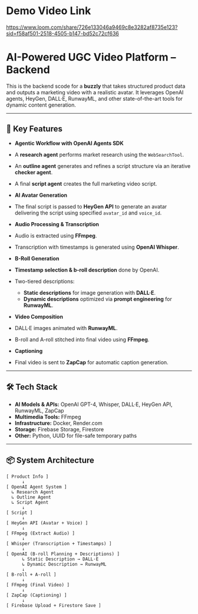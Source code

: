 # Demo Video Link
https://www.loom.com/share/726e133046a9469c8e3282af8735e123?sid=f58af501-2518-4505-b147-bd52c72cf636

#  AI-Powered UGC Video Platform – Backend

This is the backend scode for a **buzzly** that takes structured product data and outputs a marketing video with a realistic avatar. It leverages OpenAI agents, HeyGen, DALL·E, RunwayML, and other state-of-the-art tools for dynamic content generation.

---

## 🚀 Key Features

-  **Agentic Workflow with OpenAI Agents SDK**
  - A **research agent** performs market research using the `WebSearchTool`.
  - An **outline agent** generates and refines a script structure via an iterative **checker agent**.
  - A final **script agent** creates the full marketing video script.

-  **AI Avatar Generation**
  - The final script is passed to **HeyGen API** to generate an avatar delivering the script using specified `avatar_id` and `voice_id`.

-  **Audio Processing & Transcription**
  - Audio is extracted using **FFmpeg**.
  - Transcription with timestamps is generated using **OpenAI Whisper**.

-  **B-Roll Generation**
  - **Timestamp selection & b-roll description** done by OpenAI.
  - Two-tiered descriptions:
    - **Static descriptions** for image generation with **DALL·E**.
    - **Dynamic descriptions** optimized via **prompt engineering** for **RunwayML**.

-  **Video Composition**
  - DALL·E images animated with **RunwayML**.
  - B-roll and A-roll stitched into final video using **FFmpeg**.

-  **Captioning**
  - Final video is sent to **ZapCap** for automatic caption generation.

---

## 🛠️ Tech Stack

- **AI Models & APIs:** OpenAI GPT-4, Whisper, DALL·E, HeyGen API, RunwayML, ZapCap
- **Multimedia Tools:** FFmpeg
- **Infrastructure:** Docker, Render.com
- **Storage:** Firebase Storage, Firestore
- **Other:** Python, UUID for file-safe temporary paths

---

## 📦 System Architecture

```plaintext
[ Product Info ]
      ↓
[ OpenAI Agent System ]
  ↳ Research Agent
  ↳ Outline Agent
  ↳ Script Agent
      ↓
[ Script ]
      ↓
[ HeyGen API (Avatar + Voice) ]
      ↓
[ FFmpeg (Extract Audio) ]
      ↓
[ Whisper (Transcription + Timestamps) ]
      ↓
[ OpenAI (B-roll Planning + Descriptions) ]
      ↳ Static Description → DALL·E
      ↳ Dynamic Description → RunwayML
      ↓
[ B-roll + A-roll ]
      ↓
[ FFmpeg (Final Video) ]
      ↓
[ ZapCap (Captioning) ]
      ↓
[ Firebase Upload + Firestore Save ]
